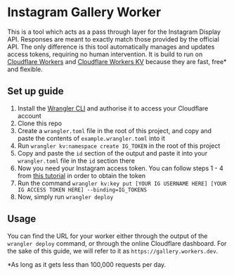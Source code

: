 # Instagram Gallery Worker

This is a tool which acts as a pass through layer for the Instagram Display API.
Responses are meant to exactly match those provided by the official API. The
only difference is this tool automatically manages and updates access tokens,
requiring no human intervention. It is build to run on [Cloudflare
Workers](https://workers.cloudflare.com/) and [Cloudflare Workers
KV](https://developers.cloudflare.com/kv/) because they are fast, free\* and
flexible.

## Set up guide

1. Install the [Wrangler
   CLI](https://developers.cloudflare.com/workers/wrangler/install-and-update/)
   and authorise it to access your Cloudflare account
2. Clone this repo
3. Create a `wrangler.toml` file in the root of this project, and copy and paste
   the contents of `example.wrangler.toml` into it
4. Run `wrangler kv:namespace create IG_TOKEN` in the root of this project
5. Copy and paste the `id` section of the output and paste it into your
   `wrangler.toml` file in the `id` section there
6. Now you need your Instagram access token. You can follow steps 1 - 4 from
   [this
   tutorial](https://docs.oceanwp.org/article/487-how-to-get-instagram-access-token)
   in order to obtain the token
7. Run the command `wrangler kv:key put [YOUR IG USERNAME HERE] [YOUR IG ACCESS
TOKEN HERE] --binding=IG_TOKENS`
8. Now, simply run `wrangler deploy`

## Usage

You can find the URL for your worker either through the output of the `wrangler
deploy` command, or through the online Cloudflare dashboard. For the sake of
this guide, we will refer to it as `https://gallery.workers.dev`.

\*As long as it gets less than 100,000 requests per day.
